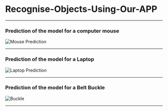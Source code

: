 # Recognise-Objects-Using-Our-APP

------------------
### Prediction of the model for a computer mouse
![Mouse Prediction](https://user-images.githubusercontent.com/60870318/204049338-28b0fbaa-81e7-40c5-a34d-0d63fb073069.jpeg)

 ------------------

### Prediction of the model for a Laptop
![Laptop Prediction](https://user-images.githubusercontent.com/60870318/204049346-7c899918-54a7-4a8a-93a6-986238a9bd53.jpeg)
 
 ------------------
 
### Prediction of the model for a Belt Buckle
![Buckle](https://user-images.githubusercontent.com/60870318/204049648-059f0478-575b-4dfc-9662-958dc62c5dea.jpeg)


 ------------------
